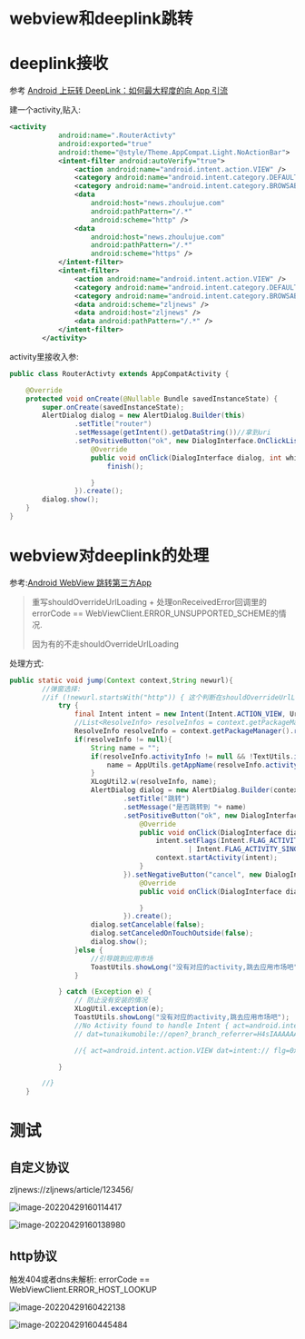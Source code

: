 # webview和deeplink跳转

# deeplink接收

参考 [Android 上玩转 DeepLink：如何最大程度的向 App 引流](https://juejin.cn/post/6844903620287135752)

建一个activity,贴入:

```xml
<activity
            android:name=".RouterActivty"
            android:exported="true"
            android:theme="@style/Theme.AppCompat.Light.NoActionBar">
            <intent-filter android:autoVerify="true">
                <action android:name="android.intent.action.VIEW" />
                <category android:name="android.intent.category.DEFAULT" />
                <category android:name="android.intent.category.BROWSABLE" />
                <data
                    android:host="news.zhoulujue.com"
                    android:pathPattern="/.*"
                    android:scheme="http" />
                <data
                    android:host="news.zhoulujue.com"
                    android:pathPattern="/.*"
                    android:scheme="https" />
            </intent-filter>
            <intent-filter>
                <action android:name="android.intent.action.VIEW" />
                <category android:name="android.intent.category.DEFAULT" />
                <category android:name="android.intent.category.BROWSABLE" />
                <data android:scheme="zljnews" />
                <data android:host="zljnews" />
                <data android:pathPattern="/.*" />
            </intent-filter>
        </activity>
```

 activity里接收入参:

```java
public class RouterActivty extends AppCompatActivity {

    @Override
    protected void onCreate(@Nullable Bundle savedInstanceState) {
        super.onCreate(savedInstanceState);
        AlertDialog dialog = new AlertDialog.Builder(this)
                .setTitle("router")
                .setMessage(getIntent().getDataString())//拿到uri
                .setPositiveButton("ok", new DialogInterface.OnClickListener() {
                    @Override
                    public void onClick(DialogInterface dialog, int which) {
                        finish();

                    }
                }).create();
        dialog.show();
    }
}
```



# webview对deeplink的处理

参考:[Android WebView 跳转第三方App](https://blog.csdn.net/Jaden_hool/article/details/60873044)

> 重写shouldOverrideUrlLoading + 处理onReceivedError回调里的errorCode == WebViewClient.ERROR_UNSUPPORTED_SCHEME的情况.
>
> 因为有的不走shouldOverrideUrlLoading

处理方式:

```java
public static void jump(Context context,String newurl){
        //弹窗选择:
        //if (!newurl.startsWith("http")) { 这个判断在shouldOverrideUrlLoading里加
            try {
                final Intent intent = new Intent(Intent.ACTION_VIEW, Uri.parse(newurl));
                //List<ResolveInfo> resolveInfos = context.getPackageManager().queryIntentActivities(intent, 0);
                ResolveInfo resolveInfo = context.getPackageManager().resolveActivity(intent, 0);
                if(resolveInfo != null){
                    String name = "";
                    if(resolveInfo.activityInfo != null && !TextUtils.isEmpty(resolveInfo.activityInfo.packageName)){
                        name = AppUtils.getAppName(resolveInfo.activityInfo.packageName);
                    }
                    XLogUtil2.w(resolveInfo, name);
                    AlertDialog dialog = new AlertDialog.Builder(context)
                            .setTitle("跳转")
                            .setMessage("是否跳转到 "+ name)
                            .setPositiveButton("ok", new DialogInterface.OnClickListener() {
                                @Override
                                public void onClick(DialogInterface dialog, int which) {
                                    intent.setFlags(Intent.FLAG_ACTIVITY_NEW_TASK
                                            | Intent.FLAG_ACTIVITY_SINGLE_TOP);
                                    context.startActivity(intent);
                                }
                            }).setNegativeButton("cancel", new DialogInterface.OnClickListener() {
                                @Override
                                public void onClick(DialogInterface dialog, int which) {

                                }
                            }).create();
                    dialog.setCancelable(false);
                    dialog.setCanceledOnTouchOutside(false);
                    dialog.show();
                }else {
                    //引导跳到应用市场
                    ToastUtils.showLong("没有对应的activity,跳去应用市场吧");
                }

            } catch (Exception e) {
                // 防止没有安装的情况
                XLogUtil.exception(e);
                ToastUtils.showLong("没有对应的activity,跳去应用市场吧");
                //No Activity found to handle Intent { act=android.intent.action.VIEW
                // dat=tunaikumobile://open?_branch_referrer=H4sIAAAAAAAAA8soKSkottLXLynNS8zMLtVLLCjQy8nMy9Z3zC7NScwuDYGIG9mrGpkYF9gmxidCxAHgNy05OAAAAA==&link_click_id=991275456483771349 flg=0x30000000 }

                //{ act=android.intent.action.VIEW dat=intent:// flg=0x30000000 }

            }

        //}
    }
```



# 测试

## 自定义协议

zljnews://zljnews/article/123456/

![image-20220429160114417](https://cdn.jsdelivr.net/gh/shuiniuhss/myimages@main/imagemac/1651219280010-image-20220429160114417.jpg)

![image-20220429160138980](https://cdn.jsdelivr.net/gh/shuiniuhss/myimages@main/imagemac/1651219299024-image-20220429160138980.jpg)

## http协议

触发404或者dns未解析: errorCode == WebViewClient.ERROR_HOST_LOOKUP

![image-20220429160422138](https://cdn.jsdelivr.net/gh/shuiniuhss/myimages@main/imagemac/1651219462183-image-20220429160422138.jpg)

![image-20220429160445484](https://cdn.jsdelivr.net/gh/shuiniuhss/myimages@main/imagemac/1651219485526-image-20220429160445484.jpg)